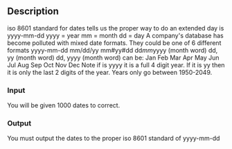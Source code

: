 ## Description

iso 8601 standard for dates tells us the proper way to do an extended day is yyyy-mm-dd
yyyy = year
mm = month
dd = day
A company's database has become polluted with mixed date formats. They could be one of 6 different formats
yyyy-mm-dd
mm/dd/yy
mm#yy#dd
dd*mm*yyyy
(month word) dd, yy
(month word) dd, yyyy
(month word) can be: Jan Feb Mar Apr May Jun Jul Aug Sep Oct Nov Dec
Note if is yyyy it is a full 4 digit year. If it is yy then it is only the last 2 digits of the year. Years only go between 1950-2049.

### Input

You will be given 1000 dates to correct.

### Output

You must output the dates to the proper iso 8601 standard of yyyy-mm-dd